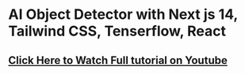 # AI Object Detector with Next js 14, Tailwind CSS, Tenserflow, React 
## [Click Here to Watch Full tutorial on Youtube](https://www.youtube.com/watch?v=6YFbBcxWdKU)
